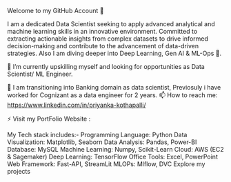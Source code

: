 Welcome to my GitHub Account 👋


I am a dedicated Data Scientist seeking to apply advanced analytical and machine learning skills in an innovative environment. Committed to extracting actionable insights from complex datasets to drive informed decision-making and contribute to the advancement of data-driven strategies. Also I am diving deeper into Deep Learning, Gen AI & ML-Ops 🌊.

🔭 I’m currently upskilling myself and looking for opportunities as Data Scientist/ ML Engineer.

🌱 I am transitioning into Banking domain as data scientist, Previosuly i have worked for Cognizant as a data engineer for 2 years.
📫 How to reach me: https://www.linkedin.com/in/priyanka-kothapalli/

⚡ Visit my PortFolio Website : 

My Tech stack includes:-
Programming Language: Python	Data Visualization: Matplotlib, Seaborn
Data Analysis: Pandas, Power-BI	Database: MySQL
Machine Learning: Numpy, Scikit-Learn	Cloud: AWS (EC2 & Sagemaker)
Deep Learning: TensorFlow	Office Tools: Excel, PowerPoint
Web Framework: Fast-API, StreamLit	MLOPs: Mlflow, DVC
Explore my projects

